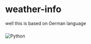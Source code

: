 # weather-info
well this is based on German language
###
![Python](https://img.shields.io/badge/python-3670A0?style=for-the-badge&logo=python&logoColor=ffdd54)
